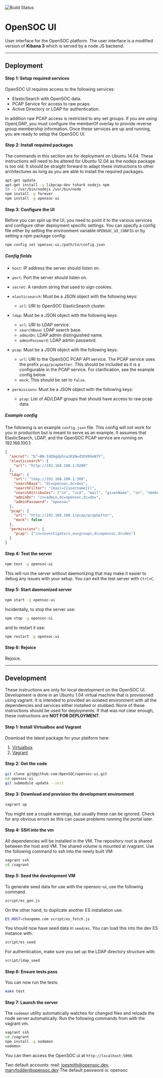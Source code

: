 ![Build Status](https://magnum.travis-ci.com/OpenSOC/opensoc-ui.svg?token=jo4ZVAV7CXvqp5459Gzo&branch=master)

# OpenSOC UI

User interface for the OpenSOC platform. The user interface is a modified version of **Kibana 3** which is served by a node JS backend.
___

## Deployment


#### Step 1: Setup required services

OpenSOC UI requires access to the following services:

* ElasticSearch with OpenSOC data.
* PCAP Service for access to raw pcaps.
* Active Directory or LDAP for authentication.

In addition raw PCAP access is restricted to any set groups. If you are using OpenLDAP, you must configure the memberOf overlay to provide reverse group membership information. Once these services are up and running, you are ready to setup the OpenSOC UI.

#### Step 2: Install required packages

The commands in this section are for deployment on Ubuntu 14.04. These instructions will need to be altered for Ubuntu 12.04 as the nodejs package is too old. It should be straight forward to adapt these instructions to other architectures as long as you are able to install the required packages.

```bash
apt-get update
apt-get install -y libpcap-dev tshark nodejs npm
ln -s /usr/bin/nodejs /usr/bin/node
npm install -g forever
npm install -g opensoc-ui
```

#### Step 3: Configure the UI

Before you can spin up the UI, you need to point it to the various services and configure other deployment specific settings. You can specify a config file either by setting the environment variable ```OPENSOC_UI_CONFIG``` or by setting a npm package config:

```bash
npm config set opensoc-ui:/path/to/config.json
```

##### Config fields

* ```host```: IP address the server should listen on.

* ```port```: Port the server should listen on.

* ```secret```: A random string that used to sign cookies.

* ```elasticsearch```: Must be a JSON object with the following keys:
    * ```url```: URI to OpenSOC ElasticSearch cluster.

* ```ldap```: Must be a JSON object with the following keys:
    * ```url```: URI to LDAP service.
    * ```searchBase```: LDAP search base.
    * ```adminDn```: LDAP admin distinguished name.
    * ```adminPassword```: LDAP admin password.

* ```pcap```: Must be a JSON object with the following keys:
    * ```url```: URI to the OpenSOC PCAP API service. The PCAP service uses the prefix ```pcap/pcapGetter```. This should be included as it is a configurable in the PCAP service. For clarification, see the example config below.
    * ```mock```: This should be set to ```false```.

* ```permissions```: Must be a JSON object with the following keys:
    * ```pcap```: List of AD/LDAP groups that should have access to raw pcap data.


##### Example config

The following is an example ```config.json``` file. This config will not work for you in production but is meant to serve as an example. It assumes that ElasticSearch, LDAP, and the OpenSOC PCAP service are running on 192.168.100.1:

```json
{
  "secret": "b^~BN-IdQ9gdp5sa2K$N=d5DV06eN7Y",
  "elasticsearch": {
    "url": "http://192.168.100.1:9200"
  },
  "ldap": {
    "url": "ldap://192.168.100.1:389",
    "searchBase": "dc=opensoc,dc=dev",
    "searchFilter": "(mail={{username}})",
    "searchAttributes": ["cn", "uid", "mail", "givenName", "sn", "memberOf"],
    "adminDn": "cn=admin,dc=opensoc,dc=dev",
    "adminPassword": "opensoc"
  },
  "pcap": {
    "url": "http://192.168.100.1/pcap/pcapGetter",
    "mock": false
  },
  "permissions": {
    "pcap": ["cn=investigators,ou=groups,dc=opensoc,dc=dev"]
  }
}
```

#### Step 4: Test the server
```bash
npm test -g opensoc-ui
```

This will run the server without daemonizing that may make it easier to debug any issues with your setup. You can exit the test server with ```Ctrl+C```.

#### Step 5: Start daemonized server

```bash
npm start -g opensoc-ui
```

Incidentally, to stop the server use:

```bash
npm stop -g opensoc-ui
```

and to restart it use:

```bash
npm restart -g opensoc-ui
```

#### Step 6: Rejoice
Rejoice.

___

## Development


These instructions are only for local development on the OpenSOC UI. Development is done in an Ubuntu 1.04 virtual machine that is provisioned using vagrant. It is intended to provided an isolated environment with all the dependencies and services either installed or stubbed. None of these instructions should be used for deployments. If that was not clear enough, these instructions are **NOT FOR DEPLOYMENT**.

#### Step 1: Install Virtualbox and Vagrant

Download the latest package for your platform here:

1. [Virtualbox](https://www.virtualbox.org/wiki/Downloads)
2. [Vagrant](https://www.vagrantup.com/downloads.html)

#### Step 2: Get the code

```bash
git clone git@github.com:OpenSOC/opensoc-ui.git
cd opensoc-ui
git submodule update --init
```

#### Step 3: Download and provision the development environment

```bash
vagrant up
```

You might see a couple warnings, but usually these can be ignored. Check for any obvious errors as this can cause problems running the portal later.

#### Step 4: SSH into the vm
All dependencies will be installed in the VM. The repository root is shared between the host and VM. The shared volume is mounted at /vagrant. Use the following command to ssh into the newly built VM:

```bash
vagrant ssh
cd /vagrant
```

####  Step 5: Seed the development VM

To generate seed data for use with the opensoc-ui, use the following command.

```bash
script/es_gen.js
```

On the other hand, to duplicate another ES installation use:

```bash
ES_HOST=changeme.com script/es_fetch.js
```

You should now have seed data in ```seed/es```. You can load this into the dev ES instance with:

```bash
script/es_seed
```

For authentication, make sure you set up the LDAP directory structure with:

```bash
script/ldap_seed
```

#### Step 6: Ensure tests pass

You can now run the tests:

```bash
make test
```

#### Step 7: Launch the server

The ```nodemon``` utility automatically watches for changed files and reloads the node server automatically. Run the following commands from with the vagrant vm.

```bash
vagrant ssh
cd /vagrant
npm install -g nodemon
nodemon
```

You can then access the OpenSOC ui at ```http://localhost:5000```.

Two default accounts: mail: joesmith@opensoc.dev, maryfodder@opensoc.dev
The default password is: opensoc
